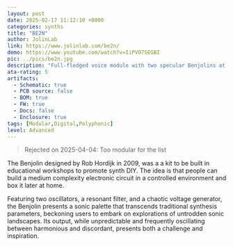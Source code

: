 ```yaml
---
layout: post
date: 2025-02-17 11:12:10 +0000
categories: synths
title: "BE2N"
author: JolinLab
link: https://www.jolinlab.com/be2n/
demo: https://www.youtube.com/watch?v=IiPVO7SEGBI
pic: ../pics/be2n.jpg
description: "Full-fledged voice module with two specular Benjolins at its core"
ata-rating: 5
artifacts:
  - Schematic: true
  - PCB source: false
  - BOM: true
  - FW: true
  - Docs: false
  - Enclosure: true
tags: [Modular,Digital,Polyphonic]
level: Advanced
---
```


> Rejected on 2025-04-04: Too modular for the list

The Benjolin designed by Rob Hordijk in 2009, was a a kit to be built in educational workshops to promote synth DIY. The idea is that people can build a medium complexity electronic circuit in a controlled environment and box it later at home.

Featuring two oscillators, a resonant filter, and a chaotic voltage generator, the Benjolin presents a sonic palette that transcends traditional synthesis parameters, beckoning users to embark on explorations of untrodden sonic landscapes. Its output, while unpredictable and frequently oscillating between harmonious and discordant, presents both a challenge and inspiration.